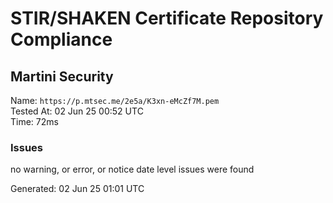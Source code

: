 # STIR/SHAKEN Certificate Repository Compliance

## Martini Security

Name: `https://p.mtsec.me/2e5a/K3xn-eMcZf7M.pem`\
Tested At: 02 Jun 25 00:52 UTC\
Time: 72ms

### Issues

no warning, or error, or notice date level issues were found

Generated: 02 Jun 25 01:01 UTC